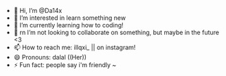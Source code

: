 - 👋 Hi, I’m @Da14x
- 👀 I’m interested in learn something new
- 🌱 I’m currently learning how to coding!
- 💞️ rn I’m not looking to collaborate on something, but maybe in the future <3
- 📫 How to reach me: illqxi_ || on instagram!
- 😄 Pronouns: dalal ((Her))
- ⚡ Fun fact: people say i'm friendly ~

<!---
Da14x/Da14x is a ✨ special ✨ repository because its `README.md` (this file) appears on your GitHub profile.
You can click the Preview link to take a look at your changes.
--->
